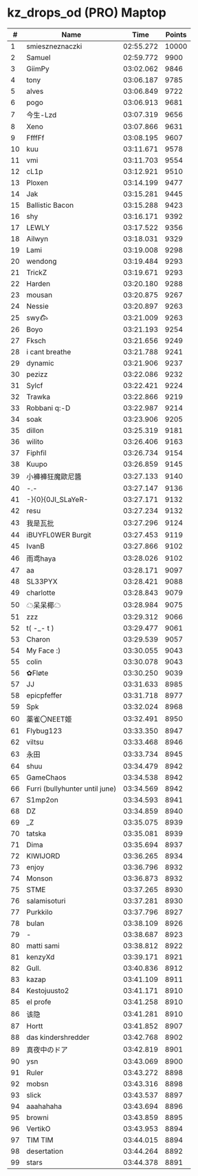 # kz_drops_od (PRO) Maptop

|  # | Name | Time | Points |
|-------------- | -------------- | -------------- | -------------- | 
| 1 | smieszneznaczki | 02:55.272 | 10000 | 
| 2 | Samuel | 02:59.772 | 9900 | 
| 3 | GiimPy | 03:02.062 | 9846 | 
| 4 | tony | 03:06.187 | 9785 | 
| 5 | alves | 03:06.849 | 9722 | 
| 6 | pogo | 03:06.913 | 9681 | 
| 7 | 今生-Lzd | 03:07.319 | 9656 | 
| 8 | Xeno | 03:07.866 | 9631 | 
| 9 | FfffFf | 03:08.195 | 9607 | 
| 10 | kuu | 03:11.671 | 9578 | 
| 11 | vmi | 03:11.703 | 9554 | 
| 12 | cL1p | 03:12.921 | 9510 | 
| 13 | Ploxen | 03:14.199 | 9477 | 
| 14 | Jak | 03:15.281 | 9445 | 
| 15 | Ballistic Bacon | 03:15.288 | 9423 | 
| 16 | shy | 03:16.171 | 9392 | 
| 17 | LEWLY | 03:17.522 | 9356 | 
| 18 | Ailwyn | 03:18.031 | 9329 | 
| 19 | Lami | 03:19.008 | 9298 | 
| 20 | wendong | 03:19.484 | 9293 | 
| 21 | TrickZ | 03:19.671 | 9293 | 
| 22 | Harden | 03:20.180 | 9288 | 
| 23 | mousan | 03:20.875 | 9267 | 
| 24 | Nessie | 03:20.897 | 9263 | 
| 25 | swy𐂃 | 03:21.009 | 9263 | 
| 26 | Boyo | 03:21.193 | 9254 | 
| 27 | Fksch | 03:21.656 | 9249 | 
| 28 | i cant breathe | 03:21.788 | 9241 | 
| 29 | dynamic | 03:21.906 | 9237 | 
| 30 | pezizz | 03:22.086 | 9232 | 
| 31 | Sylcf | 03:22.421 | 9224 | 
| 32 | Trawka | 03:22.866 | 9219 | 
| 33 | Robbani q:-D | 03:22.987 | 9214 | 
| 34 | soak | 03:23.906 | 9205 | 
| 35 | dillon | 03:25.319 | 9181 | 
| 36 | wilito | 03:26.406 | 9163 | 
| 37 | Fiphfil | 03:26.734 | 9154 | 
| 38 | Kuupo | 03:26.859 | 9145 | 
| 39 | 小褲褲狂魔歐尼醬 | 03:27.133 | 9140 | 
| 40 | -.- | 03:27.147 | 9136 | 
| 41 | -}{0}{0JI_SLaYeR- | 03:27.171 | 9132 | 
| 42 | resu | 03:27.234 | 9132 | 
| 43 | 我是瓦批 | 03:27.296 | 9124 | 
| 44 | iBUYFL0WER Burgit | 03:27.453 | 9119 | 
| 45 | IvanB | 03:27.866 | 9102 | 
| 46 | 雨鸢haya | 03:28.026 | 9102 | 
| 47 | aa | 03:28.171 | 9097 | 
| 48 | SL33PYX | 03:28.421 | 9088 | 
| 49 | charlotte | 03:28.843 | 9079 | 
| 50 | ☁呆呆椰☁ | 03:28.984 | 9075 | 
| 51 | zzz | 03:29.312 | 9066 | 
| 52 | t( -_- t ) | 03:29.477 | 9061 | 
| 53 | Charon | 03:29.539 | 9057 | 
| 54 | My Face :) | 03:30.055 | 9043 | 
| 55 | colin | 03:30.078 | 9043 | 
| 56 | ✿Fløte | 03:30.250 | 9039 | 
| 57 | JJ | 03:31.633 | 8985 | 
| 58 | epicpfeffer | 03:31.718 | 8977 | 
| 59 | Spk | 03:32.024 | 8968 | 
| 60 | 薬雀〇NEET姬 | 03:32.491 | 8950 | 
| 61 | Flybug123 | 03:33.350 | 8947 | 
| 62 | viltsu | 03:33.468 | 8946 | 
| 63 | 永田 | 03:33.734 | 8945 | 
| 64 | shuu | 03:34.479 | 8942 | 
| 65 | GameChaos | 03:34.538 | 8942 | 
| 66 | Furri (bullyhunter until june) | 03:34.569 | 8942 | 
| 67 | S1mp2on | 03:34.593 | 8941 | 
| 68 | DZ | 03:34.859 | 8940 | 
| 69 | _Z | 03:35.075 | 8939 | 
| 70 | tatska | 03:35.081 | 8939 | 
| 71 | Dima | 03:35.694 | 8937 | 
| 72 | KIWIJORD | 03:36.265 | 8934 | 
| 73 | enjoy | 03:36.796 | 8932 | 
| 74 | Monson | 03:36.873 | 8932 | 
| 75 | STME | 03:37.265 | 8930 | 
| 76 | salamisoturi | 03:37.281 | 8930 | 
| 77 | Purkkilo | 03:37.796 | 8927 | 
| 78 | bulan | 03:38.109 | 8926 | 
| 79 | - | 03:38.687 | 8923 | 
| 80 | matti sami | 03:38.812 | 8922 | 
| 81 | kenzyXd | 03:39.171 | 8921 | 
| 82 | Gull. | 03:40.836 | 8912 | 
| 83 | kazap | 03:41.109 | 8911 | 
| 84 | Kestojuusto2 | 03:41.171 | 8910 | 
| 85 | el profe | 03:41.258 | 8910 | 
| 86 | 该隐 | 03:41.281 | 8910 | 
| 87 | Hortt | 03:41.852 | 8907 | 
| 88 | das kindershredder | 03:42.768 | 8902 | 
| 89 | 真夜中のドア | 03:42.819 | 8901 | 
| 90 | ysn | 03:43.069 | 8900 | 
| 91 | Ruler | 03:43.272 | 8898 | 
| 92 | mobsn | 03:43.316 | 8898 | 
| 93 | slick | 03:43.537 | 8897 | 
| 94 | aaahahaha | 03:43.694 | 8896 | 
| 95 | browni | 03:43.859 | 8895 | 
| 96 | VertikO | 03:43.953 | 8894 | 
| 97 | TIM TIM | 03:44.015 | 8894 | 
| 98 | desertation | 03:44.264 | 8892 | 
| 99 | stars | 03:44.378 | 8891 | 

